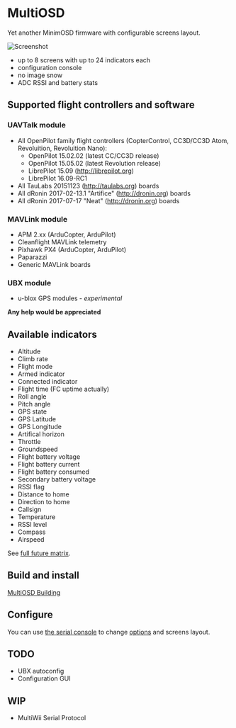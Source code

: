# MultiOSD

Yet another MinimOSD firmware with configurable screens layout.

![Screenshot](doc/img/screenshot.png)

* up to 8 screens with up to 24 indicators each
* configuration console
* no image snow
* ADC RSSI and battery stats

## Supported flight controllers and software

### UAVTalk module

* All OpenPilot family flight controllers (CopterControl, CC3D/CC3D Atom,
  Revoluition, Revoluition Nano):
  * OpenPilot 15.02.02 (latest CC/CC3D release)
  * OpenPilot 15.05.02 (latest Revolution release)
  * LibrePilot 15.09 (http://librepilot.org)
  * LibrePilot 16.09-RC1
* All TauLabs 20151123 (http://taulabs.org) boards
* All dRonin 2017-02-13.1 "Artifice" (http://dronin.org) boards
* All dRonin 2017-07-17 "Neat" (http://dronin.org) boards

### MAVLink module  

* APM 2.xx (ArduCopter, ArduPilot)
* Cleanflight MAVLink telemetry
* Pixhawk PX4 (ArduCopter, ArduPilot)
* Paparazzi
* Generic MAVLink boards

### UBX module

* u-blox GPS modules - *experimental*

**Any help would be appreciated**

## Available indicators

* Altitude
* Climb rate
* Flight mode
* Armed indicator
* Connected indicator
* Flight time (FC uptime actually)
* Roll angle
* Pitch angle
* GPS state
* GPS Latitude
* GPS Longitude
* Artifical horizon
* Throttle
* Groundspeed
* Flight battery voltage
* Flight battery current
* Flight battery consumed
* Secondary battery voltage
* RSSI flag
* Distance to home
* Direction to home
* Callsign
* Temperature
* RSSI level
* Compass
* Airspeed

See [full future matrix](doc/features.md).

## Build and install

[MultiOSD Building](doc/build.md)

## Configure

You can use [the serial console](doc/configure.md)
to change [options](doc/settings.md) and screens layout.

## TODO

* UBX autoconfig
* Configuration GUI

## WIP

* MultiWii Serial Protocol




